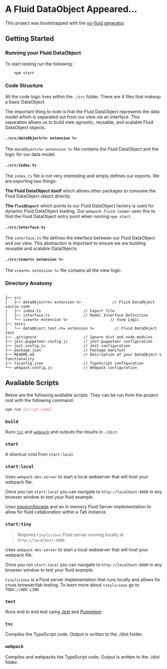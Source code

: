 # A Fluid DataObject Appeared...

This project was bootstrapped with the [yo-fluid generator](...)

## Getting Started

### Running your Fluid DataObject

To start testing run the following:

```bash
    npm start
```

### Code Structure

All the code logic lives within the `./src` folder. There are 4 files that makeup a basic DataObject.

The important thing to note is that the Fluid DataObject represents the data model which is separated out from our view via an interface. This separation allows us to build view agnostic, reusable, and scalable Fluid DataObject objects.

#### `./src/dataObject<%= extension %>`

The `dataObject<%= extension %>` file contains the Fluid DataObject and the logic for our data model.

#### `./src/index.ts`

The `index.ts` file is not very interesting and simply defines our exports. We are exporting two things:

**The Fluid DataObject itself** which allows other packages to consume the Fluid DataObject object directly.

**The `fluidExport`** which points to our Fluid DataObject factory is used for dynamic Fluid DataObject loading. Our `webpack-fluid-loader` uses this to find the Fluid DataObject entry point when running `npm start`.

#### `./src/interface.ts`

The `interface.ts` file defines the interface between our Fluid DataObject and our view. This abstraction is important to ensure we are building reusable and scalable DataObjects.

#### `./src/view<%= extension %>`

The `view<%= extension %>` file contains all the view logic.

### Directory Anatomy

```text
.
├── src
|   ├── dataObject<%= extension %>              // Fluid DataObject source code
|   ├── index.ts                   // Export file
|   ├── interface.ts               // Model Interface Definition
|   └── view<%= extension %>                   // View Logic
├── tests
|   └── dataObject.test.<%= extension %>         // Fluid DataObject test
├── .gitignore                     // Ignore dist and node_modules
├── jest-puppeteer.config.js       // jest-puppeteer configuration
├── jest.config.js                 // Jest configuration
├── package.json                   // Package manifest
├── README.md                      // Description of your DataObject's functionality
├── tsconfig.json                  // TypeScript configuration
└── webpack.config.js              // Webpack configuration
```

## Available Scripts

Below are the following available scripts. They can be run from the project root with the following command:

```bash
npm run [script-name]
```

### `build`

Runs [`tsc`](###-tsc) and [`webpack`](###-webpack) and outputs the results in `./dist`.

### `start`

A shortcut cmd from `start:local`

### `start:local`

Uses `webpack-dev-server` to start a local webserver that will host your webpack file.

Once you run `start:local` you can navigate to `http://localhost:8080` in any browser window to test your fluid example.

Uses [sessionStorage](https://developer.mozilla.org/en-US/docs/Web/API/Window/sessionStorage) and an in memory Fluid Server implementation to allow for fluid collaboration within a Tab instance.

### `start:tiny`

> Requires `tinylicious` Fluid server running locally at `http://localhost:3000`.

Uses `webpack-dev-server` to start a local webserver that will host your webpack file.

Once you run `start:local` you can navigate to `http://localhost:8080` in any browser window to test your fluid example.

`tinylicious` is a Fluid server implementation that runs locally and
allows for cross browser/tab testing. To learn more about `tinylicious` go to `TODO://ADD LINK`

### `test`

Runs end to end test using [Jest](https://jestjs.io/) and [Puppeteer](https://github.com/puppeteer/puppeteer/).

### `tsc`

Compiles the TypeScript code. Output is written to the ./dist folder.

### `webpack`

Compiles and webpacks the TypeScript code. Output is written to the ./dist folder.
